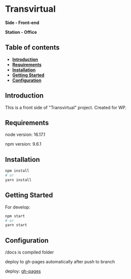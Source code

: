 # Transvirtual

**Side - Front-end**

**Station - Office**

## Table of contents
- **[Introduction](#introduction)**
- **[Requirements](#requirements)**
- **[Installation](#installation)**
- **[Getting Started](#getting-started)**
- **[Configuration](#configuration)**

<h2 id="introduction">Introduction</h2>

This is a front side of "Transvirtual" project. Created for WP.

<h2 id="requirements">Requirements</h2>

node version: 16.17.1

npm version: 9.6.1

<h2 id="installation">Installation</h2>

```bash
npm install
# or
yarn install
```

<h2 id="getting-started">Getting Started</h2>

For develop:

```bash
npm start
# or
yarn start
```

<h2 id="configuration">Configuration</h2>

/docs is compiled folder

deploy to gh-pages automatically after push to branch

deploy: [gh-pages](https://presto-agency.github.io/Transvirtual/)
